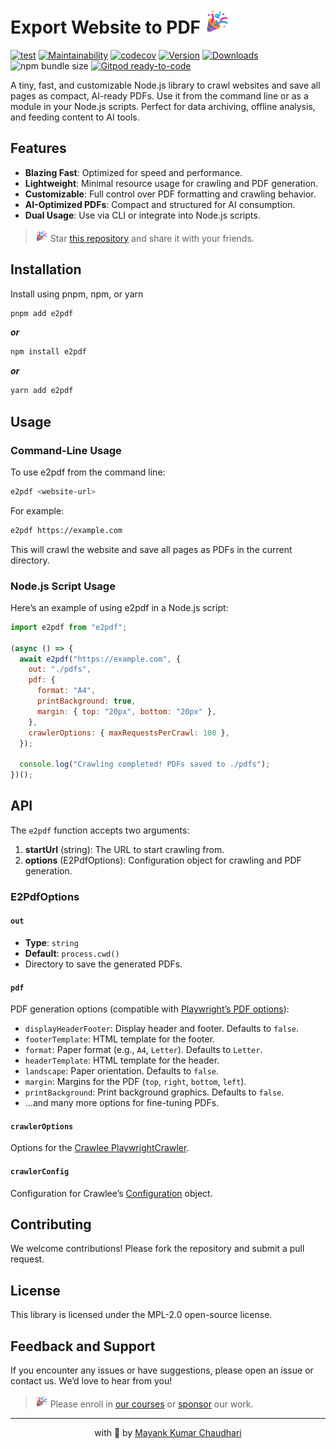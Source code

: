 # Export Website to PDF <img src="https://raw.githubusercontent.com/mayank1513/mayank1513/main/popper.png" style="height: 40px"/>

[![test](https://github.com/mayank1513/e2pdf/actions/workflows/test.yml/badge.svg)](https://github.com/mayank1513/e2pdf/actions/workflows/test.yml) [![Maintainability](https://api.codeclimate.com/v1/badges/506915f8f95038c6b96c/maintainability)](https://codeclimate.com/github/mayank1513/e2pdf/maintainability) [![codecov](https://codecov.io/gh/mayank1513/e2pdf/graph/badge.svg)](https://codecov.io/gh/mayank1513/e2pdf) [![Version](https://img.shields.io/npm/v/e2pdf.svg?colorB=green)](https://www.npmjs.com/package/e2pdf) [![Downloads](https://img.jsdelivr.com/img.shields.io/npm/d18m/e2pdf.svg)](https://www.npmjs.com/package/e2pdf) ![npm bundle size](https://img.shields.io/bundlephobia/minzip/e2pdf) [![Gitpod ready-to-code](https://img.shields.io/badge/Gitpod-ready--to--code-blue?logo=gitpod)](https://gitpod.io/from-referrer/)

A tiny, fast, and customizable Node.js library to crawl websites and save all pages as compact, AI-ready PDFs. Use it from the command line or as a module in your Node.js scripts. Perfect for data archiving, offline analysis, and feeding content to AI tools.

## Features

- **Blazing Fast**: Optimized for speed and performance.
- **Lightweight**: Minimal resource usage for crawling and PDF generation.
- **Customizable**: Full control over PDF formatting and crawling behavior.
- **AI-Optimized PDFs**: Compact and structured for AI consumption.
- **Dual Usage**: Use via CLI or integrate into Node.js scripts.

> <img src="https://raw.githubusercontent.com/mayank1513/mayank1513/main/popper.png" style="height: 20px"/> Star [this repository](https://github.com/mayank1513/e2pdf) and share it with your friends.

## Installation

Install using pnpm, npm, or yarn

```bash
pnpm add e2pdf
```

**_or_**

```bash
npm install e2pdf
```

**_or_**

```bash
yarn add e2pdf
```

## Usage

### Command-Line Usage

To use e2pdf from the command line:

```bash
e2pdf <website-url>
```

For example:

```bash
e2pdf https://example.com
```

This will crawl the website and save all pages as PDFs in the current directory.

### Node.js Script Usage

Here’s an example of using e2pdf in a Node.js script:

```javascript
import e2pdf from "e2pdf";

(async () => {
  await e2pdf("https://example.com", {
    out: "./pdfs",
    pdf: {
      format: "A4",
      printBackground: true,
      margin: { top: "20px", bottom: "20px" },
    },
    crawlerOptions: { maxRequestsPerCrawl: 100 },
  });

  console.log("Crawling completed! PDFs saved to ./pdfs");
})();
```

## API

The `e2pdf` function accepts two arguments:

1. **startUrl** (string): The URL to start crawling from.
2. **options** (E2PdfOptions): Configuration object for crawling and PDF generation.

### E2PdfOptions

#### `out`

- **Type**: `string`
- **Default**: `process.cwd()`
- Directory to save the generated PDFs.

#### `pdf`

PDF generation options (compatible with [Playwright’s PDF options](https://playwright.dev/docs/api/class-page#page-pdf)):

- `displayHeaderFooter`: Display header and footer. Defaults to `false`.
- `footerTemplate`: HTML template for the footer.
- `format`: Paper format (e.g., `A4`, `Letter`). Defaults to `Letter`.
- `headerTemplate`: HTML template for the header.
- `landscape`: Paper orientation. Defaults to `false`.
- `margin`: Margins for the PDF (`top`, `right`, `bottom`, `left`).
- `printBackground`: Print background graphics. Defaults to `false`.
- ...and many more options for fine-tuning PDFs.

#### `crawlerOptions`

Options for the [Crawlee PlaywrightCrawler](https://crawlee.dev/api/playwright-crawler/class/PlaywrightCrawler).

#### `crawlerConfig`

Configuration for Crawlee’s [Configuration](https://crawlee.dev/api/playwright-crawler/class/Configuration) object.

## Contributing

We welcome contributions! Please fork the repository and submit a pull request.

## License

This library is licensed under the MPL-2.0 open-source license.

## Feedback and Support

If you encounter any issues or have suggestions, please open an issue or contact us. We’d love to hear from you!

> <img src="https://raw.githubusercontent.com/mayank1513/mayank1513/main/popper.png" style="height: 20px"/> Please enroll in [our courses](https://mayank-chaudhari.vercel.app/courses) or [sponsor](https://github.com/sponsors/mayank1513) our work.

<hr />

<p align="center" style="text-align:center">with 💖 by <a href="https://mayank-chaudhari.vercel.app" target="_blank">Mayank Kumar Chaudhari</a></p>
